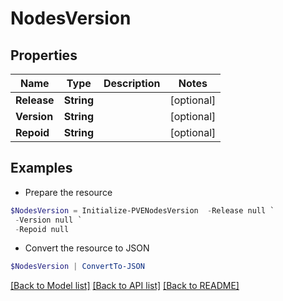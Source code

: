 # NodesVersion
## Properties

Name | Type | Description | Notes
------------ | ------------- | ------------- | -------------
**Release** | **String** |  | [optional] 
**Version** | **String** |  | [optional] 
**Repoid** | **String** |  | [optional] 

## Examples

- Prepare the resource
```powershell
$NodesVersion = Initialize-PVENodesVersion  -Release null `
 -Version null `
 -Repoid null
```

- Convert the resource to JSON
```powershell
$NodesVersion | ConvertTo-JSON
```

[[Back to Model list]](../README.md#documentation-for-models) [[Back to API list]](../README.md#documentation-for-api-endpoints) [[Back to README]](../README.md)

